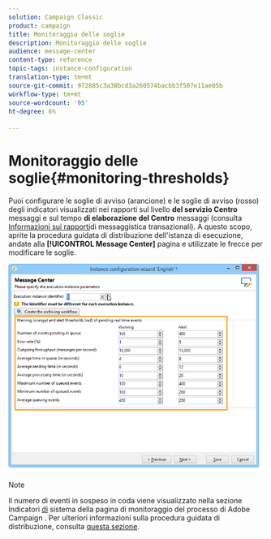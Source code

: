```yaml
---
solution: Campaign Classic
product: campaign
title: Monitoraggio delle soglie
description: Monitoraggio delle soglie
audience: message-center
content-type: reference
topic-tags: instance-configuration
translation-type: tm+mt
source-git-commit: 972885c3a38bcd3a260574bacbb3f507e11ae05b
workflow-type: tm+mt
source-wordcount: '95'
ht-degree: 6%

---
```



# Monitoraggio delle soglie{#monitoring-thresholds}

Puoi configurare le soglie di avviso (arancione) e le soglie di avviso (rosso) degli indicatori visualizzati nei rapporti sul livello **del servizio Centro** messaggi e sul tempo **di elaborazione del Centro** messaggi (consulta [Informazioni sui rapporti](../../message-center/using/about-transactional-messaging-reports.md)di messaggistica transazionali). A questo scopo, aprite la procedura guidata di distribuzione dell&#39;istanza di esecuzione, andate alla **[!UICONTROL Message Center]** pagina e utilizzate le frecce per modificare le soglie.

![](assets/messagecenter_monitor_events_001.png)

>[!NOTE]
>
>Il numero di eventi in sospeso in coda viene visualizzato nella sezione Indicatori [di](../../production/using/monitoring-processes.md#system-indicators) sistema della pagina di monitoraggio del processo di Adobe Campaign . Per ulteriori informazioni sulla procedura guidata di distribuzione, consulta [questa sezione](../../installation/using/deploying-an-instance.md#deployment-wizard).


